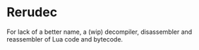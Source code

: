 # Rerudec
For lack of a better name, a (wip) decompiler, disassembler and reassembler of Lua code and bytecode.
